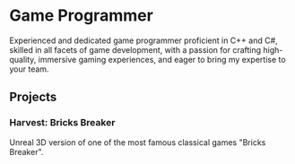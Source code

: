 # Game Programmer
Experienced and dedicated game programmer proficient in C++ and C#, skilled in all facets of game development, with a passion for crafting high-quality, immersive gaming experiences, and eager to bring my expertise to your team.

## Projects
### Harvest: Bricks Breaker
Unreal 3D version of one of the most famous classical games "Bricks Breaker".
